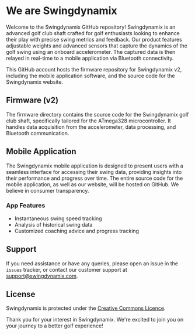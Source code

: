 # We are Swingdynamix

Welcome to the Swingdynamix GitHub repository! Swingdynamix is an advanced golf club shaft crafted for golf enthusiasts looking to enhance their play with precise swing metrics and feedback. Our product features adjustable weights and advanced sensors that capture the dynamics of the golf swing using an onboard accelerometer. The captured data is then relayed in real-time to a mobile application via Bluetooth connectivity.

This GitHub account hosts the firmware repository for Swingdynamix v2, including the mobile application software, and the source code for the Swingdynamix website.

## Firmware (v2)
The firmware directory contains the source code for the Swingdynamix golf club shaft, specifically tailored for the ATmega328 microcontroller. It handles data acquisition from the accelerometer, data processing, and Bluetooth communication.

## Mobile Application
The Swingdynamix mobile application is designed to present users with a seamless interface for accessing their swing data, providing insights into their performance and progress over time.
The entire source code for the mobile application, as well as our website, will be hosted on GitHub. We believe in consumer transparency.

### App Features
- Instantaneous swing speed tracking
- Analysis of historical swing data
- Customized coaching advice and progress tracking

## Support
If you need assistance or have any queries, please open an issue in the `issues` tracker, or contact our customer support at [support@swingdynamix.com](mailto:support@swingdynamix.com).

## License
Swingdynamix is protected under the [Creative Commons Licence](LICENSE.md).

Thank you for your interest in Swingdynamix. We're excited to join you on your journey to a better golf experience!
